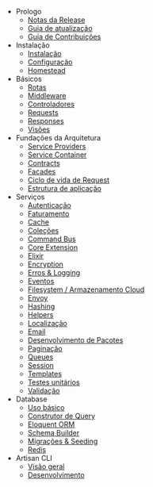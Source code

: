 - Prologo
    - [Notas da Release](/docs/{{version}}/releases)
    - [Guia de atualização](/docs/{{version}}/upgrade)
    - [Guia de Contribuições](/docs/{{version}}/contributions)
- Instalação
    - [Instalação](/docs/{{version}}/installation)
    - [Configuração](/docs/{{version}}/configuration)
    - [Homestead](/docs/{{version}}/homestead)
- Básicos
    - [Rotas](/docs/{{version}}/routing)
    - [Middleware](/docs/{{version}}/middleware)
    - [Controladores](/docs/{{version}}/controllers)
    - [Requests](/docs/{{version}}/requests)
    - [Responses](/docs/{{version}}/responses)
    - [Visões](/docs/{{version}}/views)
- Fundações da Arquitetura
    - [Service Providers](/docs/{{version}}/providers)
    - [Service Container](/docs/{{version}}/container)
    - [Contracts](/docs/{{version}}/contracts)
    - [Facades](/docs/{{version}}/facades)
    - [Ciclo de vida de Request](/docs/{{version}}/lifecycle)
    - [Estrutura de aplicação](/docs/{{version}}/structure)
- Serviços
    - [Autenticação](/docs/{{version}}/authentication)
    - [Faturamento](/docs/{{version}}/billing)
    - [Cache](/docs/{{version}}/cache)
    - [Coleções](/docs/{{version}}/collections)
    - [Command Bus](/docs/{{version}}/bus)
    - [Core Extension](/docs/{{version}}/extending)
    - [Elixir](/docs/{{version}}/elixir)
    - [Encryption](/docs/{{version}}/encryption)
    - [Erros & Logging](/docs/{{version}}/errors)
    - [Eventos](/docs/{{version}}/events)
    - [Filesystem / Armazenamento Cloud](/docs/{{version}}/filesystem)
    - [Envoy](/docs/{{version}}/envoy)
    - [Hashing](/docs/{{version}}/hashing)
    - [Helpers](/docs/{{version}}/helpers)
    - [Localização](/docs/{{version}}/localization)
    - [Email](/docs/{{version}}/mail)
    - [Desenvolvimento de Pacotes](/docs/{{version}}/packages)
    - [Paginação](/docs/{{version}}/pagination)
    - [Queues](/docs/{{version}}/queues)
    - [Session](/docs/{{version}}/session)
    - [Templates](/docs/{{version}}/templates)
    - [Testes unitários](/docs/{{version}}/testing)
    - [Validação](/docs/{{version}}/validation)
- Database
    - [Uso básico](/docs/{{version}}/database)
    - [Construtor de Query](/docs/{{version}}/queries)
    - [Eloquent ORM](/docs/{{version}}/eloquent)
    - [Schema Builder](/docs/{{version}}/schema)
    - [Migrações & Seeding](/docs/{{version}}/migrations)
    - [Redis](/docs/{{version}}/redis)
- Artisan CLI
    - [Visão geral](/docs/{{version}}/artisan)
    - [Desenvolvimento](/docs/{{version}}/commands)
